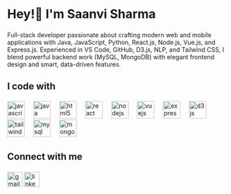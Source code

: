 <h1 align="left">Hey!👋 I'm Saanvi Sharma</h1>

###

<p align="left">Full-stack developer passionate about crafting modern web and mobile applications with Java, JavaScript, Python, React.js, Node.js, Vue.js, and Express.js. Experienced in VS Code, GitHub, D3.js, NLP, and Tailwind CSS, I blend powerful backend work (MySQL, MongoDB) with elegant frontend design and smart, data-driven features.</p>

###

<h2 align="left">I code with</h2>

###

<div align="left">
<!-- JavaScript -->
<img src="https://cdn.jsdelivr.net/gh/devicons/devicon/icons/javascript/javascript-original.svg" height="40" alt="javascript logo" />
<img width="12" />

<!-- Java -->
<img src="https://cdn.jsdelivr.net/gh/devicons/devicon/icons/java/java-original.svg" height="40" alt="java logo" />
<img width="12" />

<!-- HTML -->
<img src="https://cdn.jsdelivr.net/gh/devicons/devicon/icons/html5/html5-original.svg" height="40" alt="html5 logo" />
<img width="12" />

<!-- React.js -->
<img src="https://cdn.jsdelivr.net/gh/devicons/devicon/icons/react/react-original.svg" height="40" alt="react logo" />
<img width="12" />

<!-- Node.js -->
<img src="https://cdn.jsdelivr.net/gh/devicons/devicon/icons/nodejs/nodejs-original.svg" height="40" alt="nodejs logo" />
<img width="12" />

<!-- Vue.js -->
<img src="https://cdn.jsdelivr.net/gh/devicons/devicon/icons/vuejs/vuejs-original.svg" height="40" alt="vuejs logo" />
<img width="12" />

<!-- Express.js -->
<img src="https://cdn.jsdelivr.net/gh/devicons/devicon/icons/express/express-original.svg" height="40" alt="express logo" />
<img width="12" />

<!-- D3.js -->
<img src="https://cdn.jsdelivr.net/gh/devicons/devicon/icons/d3js/d3js-original.svg" height="40" alt="d3js logo" />
<img width="12" />

<!-- Tailwind CSS -->
<img src="https://www.svgrepo.com/show/374118/tailwind.svg" height="40" alt="tailwindcss logo" />
<img width="12" />

<!-- MySQL -->
<img src="https://cdn.jsdelivr.net/gh/devicons/devicon/icons/mysql/mysql-original.svg" height="40" alt="mysql logo" />
<img width="12" />

<!-- MongoDB -->
<img src="https://cdn.jsdelivr.net/gh/devicons/devicon/icons/mongodb/mongodb-original.svg" height="40" alt="mongodb logo" />
  
</div>

###

<h2 align="left">Connect with me</h2>

###

<div align="left">
  <img src="https://img.shields.io/static/v1?message=Gmail&logo=gmail&label=&color=D14836&logoColor=white&labelColor=&style=for-the-badge" height="35" alt="gmail logo"  />
  <img src="https://img.shields.io/static/v1?message=LinkedIn&logo=linkedin&label=&color=0077B5&logoColor=white&labelColor=&style=for-the-badge" height="35" alt="linkedin logo"  />
</div>
